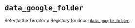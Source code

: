 # `data_google_folder`

Refer to the Terraform Registory for docs: [`data_google_folder`](https://registry.terraform.io/providers/hashicorp/google/4.75.0/docs/data-sources/folder).
